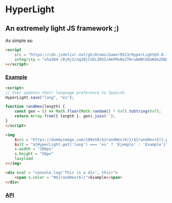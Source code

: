 # HyperLight

## An extremely light JS framework ;)

As simple as:

```html
<script
    src = "https://cdn.jsdelivr.net/gh/AtomicGamer9523/HyperLight@3.0.1/hyperlight.min.js"
    integrity = "sha384-/DjHjZ/nq2BjCSELZ05S/AkPMx0e2THruAHBtbEmK0eZdQ8bUWkEr69FyKcZu5VT"
></script>
```

### [Example](./example.html)

```html
<script>
// User updates their language preference to Spanish.
HyperLight.save("lang", "es");

function randHex(length) {
    const gen = () => Math.floor(Math.random() * 0xF).toString(0xF);
    return Array.from({ length }, gen).join('');
}
</script>

<img
    $src = "https://dummyimage.com/100x50/${randHex(6)}/${randHex(6)}.png&text=Example"
    $alt = "${HyperLight.get('lang') === 'es' ? 'Ejemplo' : 'Example'}"
    s.width = "100px"
    s.height = "50px"
    lazyload
></img>

<div eval = "console.log('This is a div', this)">
    <span s.color = "#${randHex(6)}">Example</span>
</div>
```

### [API](./API.md)
